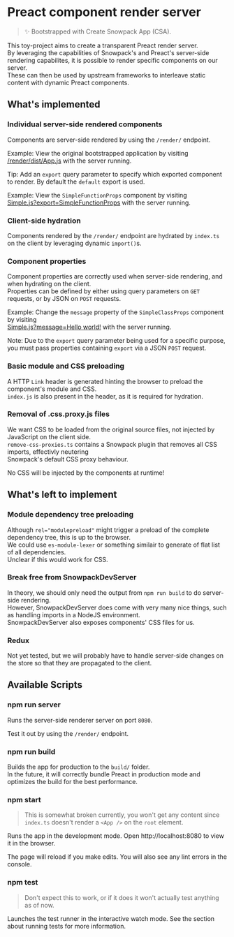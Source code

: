 # Preact component render server

> ✨ Bootstrapped with Create Snowpack App (CSA).

This toy-project aims to create a transparent Preact render server.  
By leveraging the capabilities of Snowpack's and Preact's server-side rendering capabilites, it is possible to render specific components on our server.  
These can then be used by upstream frameworks to interleave static content with dynamic Preact components.

## What's implemented

### Individual server-side rendered components

Components are server-side rendered by using the `/render/` endpoint.

Example: View the original bootstrapped application by visiting  
[/render/dist/App.js](http://localhost:8080/render/dist/App.js)
with the server running.

Tip: Add an `export` query parameter to specify which exported component to render. By default the `default` export is used.

Example: View the `SimpleFunctionProps` component by visiting  
[Simple.js?export=SimpleFunctionProps](http://localhost:8080/render/dist/Simple.js?export=SimpleFunctionProps)
with the server running.

### Client-side hydration

Components rendered by the `/render/` endpoint are hydrated by `index.ts` on the client by leveraging dynamic `import()`s.

### Component properties

Component properties are correctly used when server-side rendering, and when hydrating on the client.  
Properties can be defined by either using query parameters on `GET` requests, or by JSON on `POST` requests.

Example: Change the `message` property of the `SimpleClassProps` component by visiting  
[Simple.js?message=Hello world!](http://localhost:8080/render/dist/Simple.js?message=Hello%20world!)
with the server running.

Note: Due to the `export` query parameter being used for a specific purpose,  
you must pass properties containing `export` via a JSON `POST` request.

### Basic module and CSS preloading

A HTTP `Link` header is generated hinting the browser to preload the component's module and CSS.  
`index.js` is also present in the header, as it is required for hydration.

### Removal of .css.proxy.js files

We want CSS to be loaded from the original source files, not injected by JavaScript on the client side.  
`remove-css-proxies.ts` contains a Snowpack plugin that removes all CSS imports, effectivly neutering  
Snowpack's default CSS proxy behaviour.

No CSS will be injected by the components at runtime!

## What's left to implement

### Module dependency tree preloading

Although `rel="modulepreload"` might trigger a preload of the complete dependency tree, this is up to the browser.  
We could use `es-module-lexer` or something similair to generate of flat list of all dependencies.  
Unclear if this would work for CSS.

### Break free from SnowpackDevServer

In theory, we should only need the output from `npm run build` to do server-side rendering.  
However, SnowpackDevServer does come with very many nice things, such as handling imports in a NodeJS environment.  
SnowpackDevServer also exposes components' CSS files for us.

### Redux

Not yet tested, but we will probably have to handle server-side changes on the store so that they are propagated to the client.

## Available Scripts

### npm run server

Runs the server-side renderer server on port `8080`.

Test it out by using the `/render/` endpoint.

### npm run build

Builds the app for production to the `build/` folder.  
In the future, it will correctly bundle Preact in production mode and optimizes the build for the best performance.

### npm start

> This is somewhat broken currently, you won't get any content since `index.ts` doesn't render a `<App />` on the `root` element.

Runs the app in the development mode.
Open http://localhost:8080 to view it in the browser.

The page will reload if you make edits.
You will also see any lint errors in the console.

### npm test

> Don't expect this to work, or if it does it won't actually test anything as of now.

Launches the test runner in the interactive watch mode.
See the section about running tests for more information.
